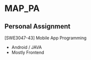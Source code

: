 # MAP_PA
## Personal Assignment
[SWE3047-43] Mobile App Programming
- Android / JAVA
- Mostly Frontend
